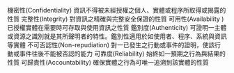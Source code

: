 機密性(Confidentiality)
資訊不得被未經授權之個人、實體或程序所取得或揭露的性質
完整性(Integrity)
對資訊之精確與完整安全保證的性質
可用性(Availability )
已授權實體在需要時可存取與使用資訊之性質
鑑別度(Authenticity)
可證明一主體或資源之識別就是其所聲明者的特性。鑑別性適用於如使用者、程序、系統與資訊等實體
不可否認性(Non-repudiation)
對一已發生之行動或事件的證明，使該行動或事件往後不能被否認的能力
可靠度(Reliability)
始終如一預期之行為與結果的性質
可歸責性(Accountability)
確保實體之行為可唯一追溯到該實體的性質
